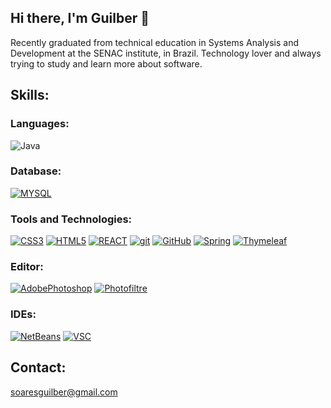 ## Hi there, I'm Guilber 👋

Recently graduated from technical education in Systems Analysis and Development at the SENAC institute, in Brazil. Technology lover and always trying to study and learn more about software.

## Skills:

### Languages:

![Java](https://img.shields.io/badge/Java-E11F21?style=for-the-badge&logo=java&logoColor=white)&nbsp;

### Database:
[![MYSQL][MYSQL]][MYSQL-url]

### Tools and Technologies:
[![CSS3][CSS3]][CSS3-url]
[![HTML5][HTML5]][HTML5-url]
[![REACT][REACT]][REACT-url]
[![git][git]][git-url]
[![GitHub][GitHub]][GitHub-url]
[![Spring][Spring]][Spring-url]
[![Thymeleaf][Thymeleaf]][Thymeleaf-url]

### Editor:

[![AdobePhotoshop][AdobePhotoshop]][AdobePhotoshop-url]
[![Photofiltre][Photofiltre]][Photofiltre-url]

### IDEs:
[![NetBeans][NetBeans]][NetBeans-url]
[![VSC][VSC]][VSC-url]




[MYSQL]: https://img.shields.io/badge/MySQL-00758f?style=for-the-badge&logo=mysql&logoColor=white
[MYSQL-url]: https://www.mysql.com

[CSS3]: https://img.shields.io/badge/css_3-1572B6?style=for-the-badge&logo=css3&logoColor=white
[CSS3-url]: https://developer.mozilla.org/pt-BR/docs/Web/CSS

[HTML5]: https://img.shields.io/badge/html5-E34F26?style=for-the-badge&logo=html5&logoColor=white
[HTML5-url]: https://developer.mozilla.org/en-US/docs/Glossary/HTML5

[REACT]: https://img.shields.io/badge/react-61DAFB?style=for-the-badge&logo=react&logoColor=white
[REACT-url]: https://react.dev/

[git]: https://img.shields.io/badge/git-F05032?style=for-the-badge&logo=git&logoColor=white
[git-url]: https://git-scm.com/doc

[GitHub]: https://img.shields.io/badge/git_hub-181717?style=for-the-badge&logo=github&logoColor=white
[GitHub-url]: https://github.com/

[Spring]: https://img.shields.io/badge/-Spring-6DB33F?style=for-the-badge&logo=spring&logoColor=white
[Spring-url]: https://spring.io

[Thymeleaf]: https://img.shields.io/badge/thymeleaf-005F0F?style=for-the-badge&logo=thymeleaf&logoColor=white
[Thymeleaf-url]: https://www.thymeleaf.org/

[AdobePhotoshop]: https://img.shields.io/badge/adobe%20photoshop-31A8FF?style=for-the-badge&logo=adobephotoshop&logoColor=white
[AdobePhotoshop-url]: https://www.adobe.com/

[Photofiltre]: https://img.shields.io/badge/photofiltre%20studio-FF9900?style=for-the-badge&logo=photofiltrestudio&logoColor=white
[Photofiltre-url]: https://www.photofiltre-studio.com/download-en.htm

[NetBeans]: https://img.shields.io/badge/apache%20netbeans%20ide-1B6AC6?style=for-the-badge&logo=apachenetbeanside&logoColor=white
[NetBeans-url]: https://netbeans.apache.org/front/main/index.html

[VSC]: https://img.shields.io/badge/visual%20studio%20code-0078d7?style=for-the-badge&logo=mysql&logoColor=white
[VSC-url]: https://code.visualstudio.com/

## Contact:
soaresguilber@gmail.com
<div align="center">
<img src="https://i.imgur.com/lIl7FbU.gif" alt="">
</div>


